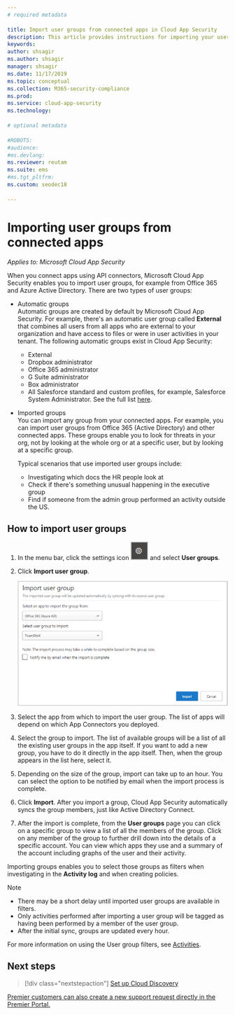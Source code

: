 ```yaml
---
# required metadata

title: Import user groups from connected apps in Cloud App Security
description: This article provides instructions for importing your user groups from connected apps into Cloud App Security.
keywords:
author: shsagir
ms.author: shsagir
manager: shsagir
ms.date: 11/17/2019
ms.topic: conceptual
ms.collection: M365-security-compliance
ms.prod:
ms.service: cloud-app-security
ms.technology:

# optional metadata

#ROBOTS:
#audience:
#ms.devlang:
ms.reviewer: reutam
ms.suite: ems
#ms.tgt_pltfrm:
ms.custom: seodec18

---
```

# Importing user groups from connected apps

*Applies to: Microsoft Cloud App Security*

When you connect apps using API connectors, Microsoft Cloud App Security enables you to import user groups, for example from Office 365 and Azure Active Directory. There are two types of user groups:

- Automatic groups  
Automatic groups are created by default by Microsoft Cloud App Security. For example, there's an automatic user group called **External** that combines all users from all apps who are external to your organization and have access to files or were in user activities in your tenant. The following automatic groups exist in Cloud App Security:

  - External
  - Dropbox administrator
  - Office 365 administrator
  - G Suite administrator
  - Box administrator
  - All Salesforce standard and custom profiles, for example, Salesforce System Administrator. See the full list [here](https://help.salesforce.com/articleView?id=standard_profiles.htm&language=en&type=0).

- Imported groups  
You can import any group from your connected apps. For example, you can import user groups from Office 365 (Active Directory) and other connected apps. These groups enable you to look for threats in your org, not by looking at the whole org or at a specific user, but by looking at a specific group.

  Typical scenarios that use imported user groups include:

  - Investigating which docs the HR people look at
  - Check if there's something unusual happening in the executive group
  - Find if someone from the admin group performed an activity outside the US.

## How to import user groups

1. In the menu bar, click the settings icon ![settings icon](./media/settings-icon.png "settings icon") and select **User groups**.
1. Click **Import user group**.

    ![Import user groups](./media/user-groups-add.png)

1. Select the app from which to import the user group. The list of apps will depend on which App Connectors you deployed.
1. Select the group to import. The list of available groups will be a list of all the existing user groups in the app itself. If you want to add a new group, you have to do it directly in the app itself. Then, when the group appears in the list here, select it.
1. Depending on the size of the group, import can take up to an hour. You can select the option to be notified by email when the import process is complete.
1. Click **Import**. After you import a group, Cloud App Security automatically syncs the group members, just like Active Directory Connect.
1. After the import is complete, from the **User groups** page you can click on a specific group to view a list of all the members of the group. Click on any member of the group to further drill down into the details of a specific account. You can view which apps they use and a summary of the account including graphs of the user and their activity.

Importing groups enables you to select those groups as filters when investigating in the **Activity log** and when creating policies.

> [!NOTE]
>
> - There may be a short delay until imported user groups are available in filters.
> - Only activities performed after importing a user group will be tagged as having been performed by a member of the user group.
> - After the initial sync, groups are updated every hour.

For more information on using the User group filters, see [Activities](activity-filters.md).

## Next steps

> [!div class="nextstepaction"]
> [Set up Cloud Discovery](set-up-cloud-discovery.md)

[Premier customers can also create a new support request directly in the Premier Portal.](https://premier.microsoft.com/)
